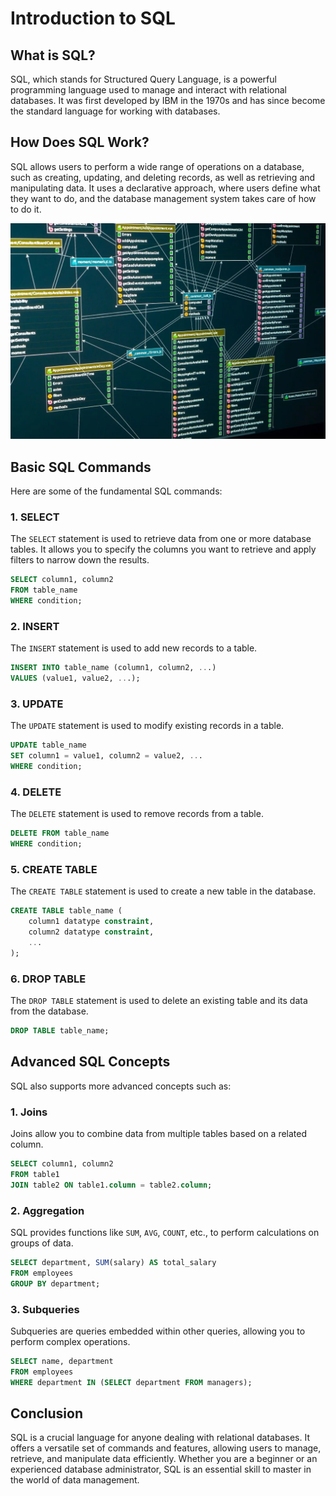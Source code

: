 # Introduction to SQL

## What is SQL?

SQL, which stands for Structured Query Language, is a powerful programming language used to manage and interact with relational databases. It was first developed by IBM in the 1970s and has since become the standard language for working with databases.

## How Does SQL Work?

SQL allows users to perform a wide range of operations on a database, such as creating, updating, and deleting records, as well as retrieving and manipulating data. It uses a declarative approach, where users define what they want to do, and the database management system takes care of how to do it.

![database](./media/image.png)


## Basic SQL Commands

Here are some of the fundamental SQL commands:

### 1. SELECT

The `SELECT` statement is used to retrieve data from one or more database tables. It allows you to specify the columns you want to retrieve and apply filters to narrow down the results.

```sql
SELECT column1, column2
FROM table_name
WHERE condition;
```

### 2. INSERT

The `INSERT` statement is used to add new records to a table.

```sql
INSERT INTO table_name (column1, column2, ...)
VALUES (value1, value2, ...);
```

### 3. UPDATE

The `UPDATE` statement is used to modify existing records in a table.

```sql
UPDATE table_name
SET column1 = value1, column2 = value2, ...
WHERE condition;
```

### 4. DELETE

The `DELETE` statement is used to remove records from a table.

```sql
DELETE FROM table_name
WHERE condition;
```

### 5. CREATE TABLE

The `CREATE TABLE` statement is used to create a new table in the database.

```sql
CREATE TABLE table_name (
    column1 datatype constraint,
    column2 datatype constraint,
    ...
);
```

### 6. DROP TABLE

The `DROP TABLE` statement is used to delete an existing table and its data from the database.

```sql
DROP TABLE table_name;
```

## Advanced SQL Concepts

SQL also supports more advanced concepts such as:

### 1. Joins

Joins allow you to combine data from multiple tables based on a related column.

```sql
SELECT column1, column2
FROM table1
JOIN table2 ON table1.column = table2.column;
```

### 2. Aggregation

SQL provides functions like `SUM`, `AVG`, `COUNT`, etc., to perform calculations on groups of data.

```sql
SELECT department, SUM(salary) AS total_salary
FROM employees
GROUP BY department;
```

### 3. Subqueries

Subqueries are queries embedded within other queries, allowing you to perform complex operations.

```sql
SELECT name, department
FROM employees
WHERE department IN (SELECT department FROM managers);
```

## Conclusion

SQL is a crucial language for anyone dealing with relational databases. It offers a versatile set of commands and features, allowing users to manage, retrieve, and manipulate data efficiently. Whether you are a beginner or an experienced database administrator, SQL is an essential skill to master in the world of data management.